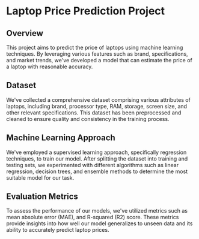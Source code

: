 <h1></strong>Laptop Price Prediction Project</strong></h1>

<h2><strong>Overview</strong></h2>
This project aims to predict the price of laptops using machine learning techniques. By leveraging various features such as brand, specifications, and market trends, we've developed a model that can estimate the price of a laptop with reasonable accuracy.

<h2><strong>Dataset</strong></h2>
We've collected a comprehensive dataset comprising various attributes of laptops, including brand, processor type, RAM, storage, screen size, and other relevant specifications. This dataset has been preprocessed and cleaned to ensure quality and consistency in the training process.

<h2><strong>Machine Learning Approach</strong></h2>
We've employed a supervised learning approach, specifically regression techniques, to train our model. After splitting the dataset into training and testing sets, we experimented with different algorithms such as linear regression, decision trees, and ensemble methods to determine the most suitable model for our task.

<h2><strong>Evaluation Metrics</strong></h2>
To assess the performance of our models, we've utilized metrics such as mean absolute error (MAE), and R-squared (R2) score. These metrics provide insights into how well our model generalizes to unseen data and its ability to accurately predict laptop prices.
